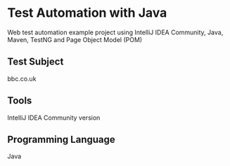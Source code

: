 # Test Automation with Java
Web test automation example project using IntelliJ IDEA Community, Java, Maven, TestNG and Page Object Model (POM)

## Test Subject
bbc.co.uk

## Tools
IntelliJ IDEA Community version

## Programming Language
Java